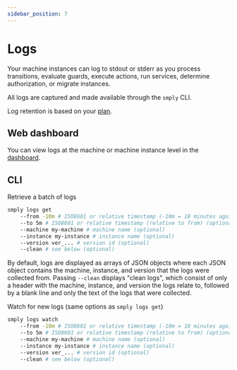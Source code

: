 ```yaml
---
sidebar_position: 7
---
```


# Logs

Your machine instances can log to stdout or stderr as you process transitions,
evaluate guards, execute actions, run services, determine authorization,
or migrate instances.

All logs are captured and made available through the `smply` CLI.

Log retention is based on your [plan](./pricing).

## Web dashboard

You can view logs at the machine or machine instance level in the [dashboard](https://www.statebacked.dev/machines).

## CLI

Retrieve a batch of logs

```bash
smply logs get
    --from -10m # ISO8601 or relative timestamp (-10m = 10 minutes ago) (required)
    --to 5m # ISO8601 or relative timestamp (relative to from) (optional)
    --machine my-machine # machine name (optional)
    --instance my-instance # instance name (optional)
    --version ver_... # version id (optional)
    --clean # see below (optional)
```

By default, logs are displayed as arrays of JSON objects where each JSON object contains
the machine, instance, and version that the logs were collected from.
Passing `--clean` displays "clean logs", which consist of only a header with the machine, instance,
and version the logs relate to, followed by a blank line and only the text of the logs that
were collected.

Watch for new logs (same options as `smply logs get`)

```bash
smply logs watch
    --from -10m # ISO8601 or relative timestamp (-10m = 10 minutes ago) (required)
    --to 5m # ISO8601 or relative timestamp (relative to from) (optional)
    --machine my-machine # machine name (optional)
    --instance my-instance # instance name (optional)
    --version ver_... # version id (optional)
    --clean # see below (optional)
```